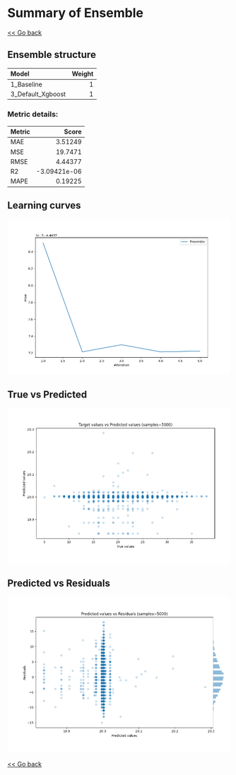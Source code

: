 # Summary of Ensemble

[<< Go back](../README.md)


## Ensemble structure
| Model             |   Weight |
|:------------------|---------:|
| 1_Baseline        |        1 |
| 3_Default_Xgboost |        1 |

### Metric details:
| Metric   |        Score |
|:---------|-------------:|
| MAE      |  3.51249     |
| MSE      | 19.7471      |
| RMSE     |  4.44377     |
| R2       | -3.09421e-06 |
| MAPE     |  0.19225     |



## Learning curves
![Learning curves](learning_curves.png)
## True vs Predicted

![True vs Predicted](true_vs_predicted.png)


## Predicted vs Residuals

![Predicted vs Residuals](predicted_vs_residuals.png)



[<< Go back](../README.md)
